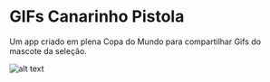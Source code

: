 # GIFs Canarinho Pistola

Um app criado em plena Copa do Mundo para compartilhar Gifs do mascote da seleção.

![alt text](https://drive.google.com/file/d/16ohLmcO3dOa_GBZP0Xdc40HgWLiI9Vjs/view?usp=sharing)

